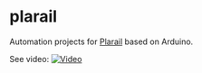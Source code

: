 # plarail

Automation projects for [Plarail](http://www.takaratomy.co.jp/english/products/plarail/what/index.html) based on Arduino.

See video:
[![Video](https://img.youtube.com/vi/TIhkeNuHHJ4/0.jpg)](https://youtu.be/TIhkeNuHHJ4)
